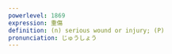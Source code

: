 ```yaml
---
powerlevel: 1869
expression: 重傷
definition: (n) serious wound or injury; (P)
pronunciation: じゅうしょう
---
```

